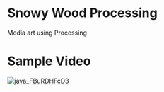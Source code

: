 # Snowy Wood Processing
Media art using Processing

# Sample Video
[![java_FBuRDHFcD3](https://github.com/user-attachments/assets/d63dbc14-3a0c-419d-9ac4-ce10084227a3)](https://youtu.be/Hw71xNroz7I)
